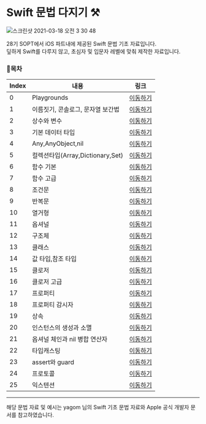 # Swift 문법 다지기 ⚒️

![스크린샷 2021-03-18 오전 3 30 48](https://user-images.githubusercontent.com/60260284/111519348-55da1100-879a-11eb-9558-7513aa29a523.png)

28기 SOPT에서 iOS 파트내에 제공된 Swift 문법 기초 자료입니다.
<br>딮하게 Swift를 다루지 않고, 초심자 및 입문자 레벨에 맞춰 제작한 자료입니다.

### 📝목차
|    Index |    내용   |  링크 | 
| ----     | ---- | ---- | 
|     0 |   Playgrounds |  [이동하기](https://github.com/i-colours-u/Swift_basic/blob/master/readme/0.md)   | 
|     1 |   이름짓기, 콘솔로그, 문자열 보간법 | [이동하기](https://github.com/i-colours-u/Swift_basic/blob/master/readme/1.md)  | 
|     2 |   상수와 변수 | [이동하기](https://github.com/i-colours-u/Swift_basic/blob/master/readme/2.md)  | 
|     3 |   기본 데이터 타입 |  [이동하기](https://github.com/i-colours-u/Swift_basic/blob/master/readme/3.md)  | 
|     4 |   Any,AnyObject,nil |  [이동하기](https://github.com/i-colours-u/Swift_basic/blob/master/readme/4.md)    | 
|     5 |   컬렉션타입(Array,Dictionary,Set) |  [이동하기](https://github.com/i-colours-u/Swift_basic/blob/master/readme/5.md) | 
|     6 |   함수 기본 |  [이동하기](https://github.com/i-colours-u/Swift_basic/blob/master/readme/6.md)    | 
|     7 |   함수 고급 |  [이동하기](https://github.com/i-colours-u/Swift_basic/blob/master/readme/7.md)  | 
|     8 |   조건문 |  [이동하기](https://github.com/i-colours-u/Swift_basic/blob/master/readme/8.md)   | 
|     9 |   반복문 |  [이동하기](https://github.com/i-colours-u/Swift_basic/blob/master/readme/9.md)   | 
|     10 |   열거형 |  [이동하기](https://github.com/i-colours-u/Swift_basic/blob/master/readme/10.md)  | 
|     11 |   옵셔널 |  [이동하기](https://github.com/i-colours-u/Swift_basic/blob/master/readme/11.md)    | 
|     12 |   구조체 |  [이동하기](https://github.com/i-colours-u/Swift_basic/blob/master/readme/12.md)  | 
|     13 |   클래스 | [이동하기](https://github.com/i-colours-u/Swift_basic/blob/master/readme/13.md)    | 
|     14 |   값 타입,참조 타입 |  [이동하기](https://github.com/i-colours-u/Swift_basic/blob/master/readme/14.md)    | 
|     15 |   클로저 |  [이동하기](https://github.com/i-colours-u/Swift_basic/blob/master/readme/15.md)   | 
|     16 |   클로저 고급 |  [이동하기](https://github.com/i-colours-u/Swift_basic/blob/master/readme/16.md)  | 
|     17 |   프로퍼티 |  [이동하기](https://github.com/i-colours-u/Swift_basic/blob/master/readme/17.md)   | 
|     18 |   프로퍼티 감시자 |  [이동하기](https://github.com/i-colours-u/Swift_basic/blob/master/readme/18.md)  | 
|     19 |   상속 |  [이동하기](https://github.com/i-colours-u/Swift_basic/blob/master/readme/19.md)  | 
|     20 |   인스턴스의 생성과 소멸 |  [이동하기](https://github.com/i-colours-u/Swift_basic/blob/master/readme/20.md)  | 
|     21 |   옵셔널 체인과 nil 병합 연산자 |  [이동하기](https://github.com/i-colours-u/Swift_basic/blob/master/readme/21.md)   | 
|     22 |   타입캐스팅 |  [이동하기](https://github.com/i-colours-u/Swift_basic/blob/master/readme/22.md)   | 
|     23 |   assert와 guard |  [이동하기](https://github.com/i-colours-u/Swift_basic/blob/master/readme/23.md)   | 
|     24 |   프로토콜 |  [이동하기](https://github.com/i-colours-u/Swift_basic/blob/master/readme/24.md)  | 
|     25 |   익스텐션 | [이동하기](https://github.com/i-colours-u/Swift_basic/blob/master/readme/25.md)   | 



---

해당 문법 자료 및 예시는 yagom 님의 Swift 기초 문법 자료와 Apple 공식 개발자 문서를 참고하였습니다.
